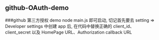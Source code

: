 ## github-OAuth-demo
###github 第三方授权 demo
node main.js 即可启动, 切记首先要去 setting => Developer settings 中创建 app 后, 在代码中替换正确的 client_id、client_secret 以及 HomePage URL、Authorization callback URL
